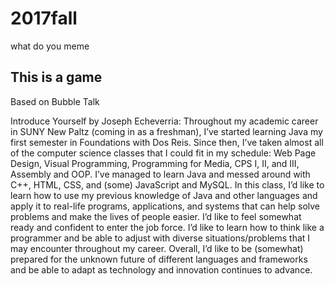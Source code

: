 # 2017fall
what do you meme

## This is a game
Based on Bubble Talk

Introduce Yourself by Joseph Echeverria:
        Throughout my academic career in SUNY New Paltz (coming in as a freshman), I’ve started learning Java my first semester in Foundations with Dos Reis. 
    Since then, I’ve taken almost all of the computer science classes that I could fit in my schedule: Web Page Design, Visual Programming, Programming for Media, CPS I, II, and III, Assembly and OOP. 
    I’ve managed to learn Java and messed around with C++, HTML, CSS, and (some) JavaScript and MySQL. 
        In this class, I’d like to learn how to use my previous knowledge of Java and other languages and apply it to real-life programs, applications, and systems that can help solve problems and make the lives of people easier.
    I’d like to feel somewhat ready and confident to enter the job force. I’d like to learn how to think like a programmer and be able to adjust with diverse situations/problems that I may encounter throughout my career. 
    Overall, I’d like to be (somewhat) prepared for the unknown future of different languages and frameworks and be able to adapt as technology and innovation continues to advance.
